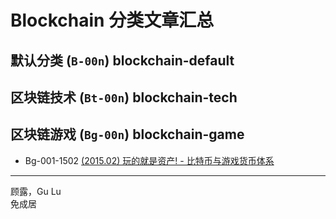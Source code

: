 # Blockchain 分类文章汇总

## 默认分类 (`B-00n`) blockchain-default


## 区块链技术 (`Bt-00n`) blockchain-tech


## 区块链游戏 (`Bg-00n`) blockchain-game

- Bg-001-1502 [(2015.02) 玩的就是资产! - 比特币与游戏货币体系](./Bg-001-1502%20bitcoin-and-online-game-economics/content.md)

------

顾露，Gu Lu  
免成居  
